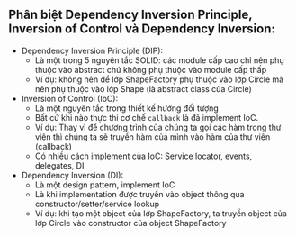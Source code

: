 ## Phân biệt Dependency Inversion Principle, Inversion of Control và Dependency Inversion:
- Dependency Inversion Principle (DIP):
	- Là một trong 5 nguyên tắc SOLID: các module cấp cao chỉ nên phụ thuộc vào abstract chứ không phụ thuộc vào module cấp thấp
	- Ví dụ: không nên để lớp ShapeFactory phụ thuộc vào lớp Circle mà nên phụ thuộc vào lớp Shape (là abstract class của Circle)
- Inversion of Control (IoC):
	- Là một nguyên tắc trong thiết kế hướng đối tượng
	- Bất cứ khi nào thực thi cơ chế `callback` là đã implement IoC.
	- Ví dụ: Thay vì để chương trình của chúng ta gọi các hàm trong thư viện thì chúng ta sẽ truyền hàm của mình vào hàm của thư viện (callback)
	- Có nhiều cách implement của IoC: Service locator, events, delegates, DI
- Dependency Inversion (DI):
	- Là một design pattern, implement IoC
	- Là khi implementation được truyền vào object thông qua constructor/setter/service lookup
	- Ví dụ: khi tạo một object của lớp ShapeFactory, ta truyền object của lớp Circle vào constructor của object ShapeFactory